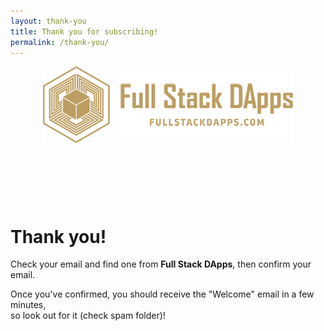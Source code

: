 ```yaml
---
layout: thank-you
title: Thank you for subscribing!
permalink: /thank-you/
---
```


<div id="thank-you">
  <header class="header header--centered">
    <img src="/assets/images/full-stack-dapps-logo-medium.png" alt="Full Stack Dapps logo" />
  </header>
  <br />
  <br />

  <div class="container container--normal">
      <h1 class="header__title">Thank you!</h1>
      <p>Check your email and find one from <strong>Full Stack DApps</strong>, then confirm your email.</p>
      <p>Once you've confirmed, you should receive the "Welcome" email in a few minutes, <br />so look out for it (check spam folder)!</p>
  </div>
</div>
